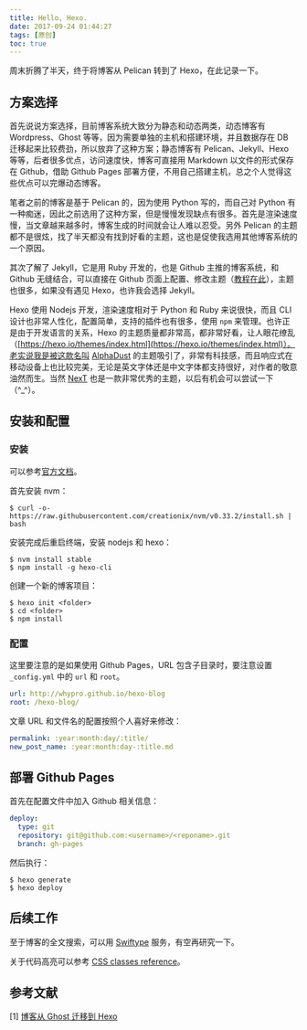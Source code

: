 ```yaml
---
title: Hello, Hexo.
date: 2017-09-24 01:44:27
tags: [原创]
toc: true
---
```


周末折腾了半天，终于将博客从 Pelican 转到了 Hexo，在此记录一下。

## 方案选择

首先说说方案选择，目前博客系统大致分为静态和动态两类，动态博客有 Wordpress、Ghost 等等，因为需要单独的主机和搭建环境，并且数据存在 DB 迁移起来比较费劲，所以放弃了这种方案；静态博客有 Pelican、Jekyll、Hexo 等等，后者很多优点，访问速度快，博客可直接用 Markdown 以文件的形式保存在 Github，借助 Github Pages 部署方便，不用自己搭建主机，总之个人觉得这些优点可以完爆动态博客。

笔者之前的博客是基于 Pelican 的，因为使用 Python 写的，而自己对 Python 有一种痴迷，因此之前选用了这种方案，但是慢慢发现缺点有很多。首先是渲染速度慢，当文章越来越多时，博客生成的时间就会让人难以忍受。另外 Pelican 的主题都不是很炫，找了半天都没有找到好看的主题，这也是促使我选用其他博客系统的一个原因。

其次了解了 Jekyll，它是用 Ruby 开发的，也是 Github 主推的博客系统，和 Github 无缝结合，可以直接在 Github 页面上配置、修改主题（[教程在此](https://pages.github.com/)），主题也很多，如果没有遇见 Hexo，也许我会选择 Jekyll。

Hexo 使用 Nodejs 开发，渲染速度相对于 Python 和 Ruby 来说很快，而且 CLI 设计也非常人性化，配置简单，支持的插件也有很多，使用 `npm` 来管理。也许正是由于开发语言的关系，Hexo 的主题质量都非常高，都非常好看，让人眼花缭乱（[https://hexo.io/themes/index.html](https://hexo.io/themes/index.html)）。老实说我是被这款名叫 [AlphaDust](https://github.com/klugjo/hexo-theme-alpha-dust) 的主题吸引了，非常有科技感，而且响应式在移动设备上也比较完美，无论是英文字体还是中文字体都支持很好，对作者的敬意油然而生。当然 [NexT](http://theme-next.iissnan.com/) 也是一款非常优秀的主题，以后有机会可以尝试一下（^_^）。

<!-- more -->

## 安装和配置

### 安装
可以参考[官方文档](https://hexo.io/docs/index.html)。

首先安装 nvm：

``` shell
$ curl -o- https://raw.githubusercontent.com/creationix/nvm/v0.33.2/install.sh | bash
```

安装完成后重启终端，安装 nodejs 和 hexo：

``` shell
$ nvm install stable
$ npm install -g hexo-cli
```

创建一个新的博客项目：

``` shell
$ hexo init <folder>
$ cd <folder>
$ npm install
```

### 配置
这里要注意的是如果使用 Github Pages，URL 包含子目录时，要注意设置 `_config.yml` 中的 `url` 和 `root`。

``` yaml
url: http://whypro.github.io/hexo-blog
root: /hexo-blog/
```

文章 URL 和文件名的配置按照个人喜好来修改：

``` yaml
permalink: :year:month:day/:title/
new_post_name: :year:month:day-:title.md
```

## 部署 Github Pages

首先在配置文件中加入 Github 相关信息：

``` yaml
deploy:  
  type: git
  repository: git@github.com:<username>/<reponame>.git
  branch: gh-pages
```

然后执行：

``` shell
$ hexo generate
$ hexo deploy
```

## 后续工作

至于博客的全文搜索，可以用 [Swiftype](https://swiftype.com/) 服务，有空再研究一下。

关于代码高亮可以参考 [CSS classes reference](http://highlightjs.readthedocs.io/en/latest/css-classes-reference.html)。

## 参考文献
[1] [博客从 Ghost 迁移到 Hexo](https://www.race604.com/migrate-ghost-to-hexo/)

